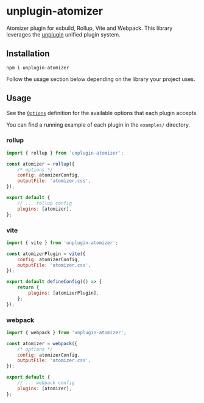 # unplugin-atomizer

Atomizer plugin for esbuild, Rollup, Vite and Webpack. This library leverages the [unplugin](https://github.com/unjs/unplugin) unified plugin system.

## Installation

```shell
npm i unplugin-atomizer
```

Follow the usage section below depending on the library your project uses.

## Usage

See the [`Options`](src/types.ts) definition for the available options that each plugin accepts.

You can find a running example of each plugin in the `examples/` directory.

### rollup

```js
import { rollup } from 'unplugin-atomizer';

const atomizer = rollup({
    /* options */
    config: atomizerConfig,
    outputFile: 'atomizer.css',
});

export default {
    // ... rollup config
    plugins: [atomizer],
};
```

### vite

```js
import { vite } from 'unplugin-atomizer';

const atomizerPlugin = vite({
    config: atomizerConfig,
    outputFile: 'atomizer.css',
});

export default defineConfig(() => {
    return {
        plugins: [atomizerPlugin],
    };
});
```

### webpack

```js
import { webpack } from 'unplugin-atomizer';

const atomizer = webpack({
    /* options */
    config: atomizerConfig,
    outputFile: 'atomizer.css',
});

export default {
    // ... webpack config
    plugins: [atomizer],
};
```
